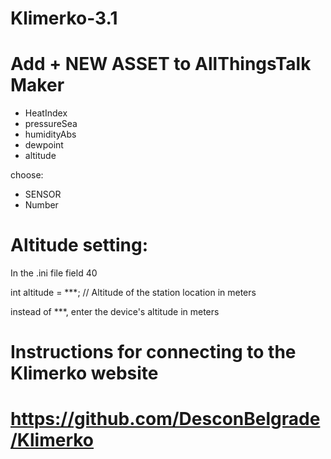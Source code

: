 # Klimerko-3.1

# Add  + NEW ASSET to AllThingsTalk Maker

- HeatIndex
- pressureSea
- humidityAbs
- dewpoint
- altitude

choose:

- SENSOR
- Number

# Altitude setting:

In the .ini file field 40

int altitude = ***; // Altitude of the station location in meters

instead of ***, enter the device's altitude in meters


 
# Instructions for connecting to the Klimerko website

# https://github.com/DesconBelgrade/Klimerko

